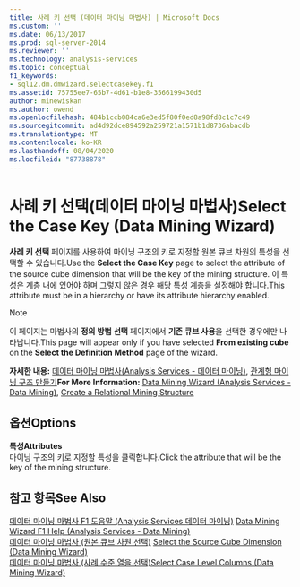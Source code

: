 ```yaml
---
title: 사례 키 선택 (데이터 마이닝 마법사) | Microsoft Docs
ms.custom: ''
ms.date: 06/13/2017
ms.prod: sql-server-2014
ms.reviewer: ''
ms.technology: analysis-services
ms.topic: conceptual
f1_keywords:
- sql12.dm.dmwizard.selectcasekey.f1
ms.assetid: 75755ee7-65b7-4d61-b1e8-3566199430d5
author: minewiskan
ms.author: owend
ms.openlocfilehash: 484b1ccb084ca6e3ed5f80f0ed8a98fd8c1c7c49
ms.sourcegitcommit: ad4d92dce894592a259721a1571b1d8736abacdb
ms.translationtype: MT
ms.contentlocale: ko-KR
ms.lasthandoff: 08/04/2020
ms.locfileid: "87738878"
---
```

# <a name="select-the-case-key-data-mining-wizard"></a><span data-ttu-id="f29e7-102">사례 키 선택(데이터 마이닝 마법사)</span><span class="sxs-lookup"><span data-stu-id="f29e7-102">Select the Case Key (Data Mining Wizard)</span></span>
  <span data-ttu-id="f29e7-103">**사례 키 선택** 페이지를 사용하여 마이닝 구조의 키로 지정할 원본 큐브 차원의 특성을 선택할 수 있습니다.</span><span class="sxs-lookup"><span data-stu-id="f29e7-103">Use the **Select the Case Key** page to select the attribute of the source cube dimension that will be the key of the mining structure.</span></span> <span data-ttu-id="f29e7-104">이 특성은 계층 내에 있어야 하며 그렇지 않은 경우 해당 특성 계층을 설정해야 합니다.</span><span class="sxs-lookup"><span data-stu-id="f29e7-104">This attribute must be in a hierarchy or have its attribute hierarchy enabled.</span></span>  
  
> [!NOTE]  
>  <span data-ttu-id="f29e7-105">이 페이지는 마법사의 **정의 방법 선택** 페이지에서 **기존 큐브 사용**을 선택한 경우에만 나타납니다.</span><span class="sxs-lookup"><span data-stu-id="f29e7-105">This page will appear only if you have selected **From existing cube** on the **Select the Definition Method** page of the wizard.</span></span>  
  
 <span data-ttu-id="f29e7-106">**자세한 내용:** [데이터 마이닝 마법사&#40;Analysis Services - 데이터 마이닝&#41;](data-mining/data-mining-wizard-analysis-services-data-mining.md), [관계형 마이닝 구조 만들기](data-mining/create-a-relational-mining-structure.md)</span><span class="sxs-lookup"><span data-stu-id="f29e7-106">**For More Information:** [Data Mining Wizard &#40;Analysis Services - Data Mining&#41;](data-mining/data-mining-wizard-analysis-services-data-mining.md), [Create a Relational Mining Structure](data-mining/create-a-relational-mining-structure.md)</span></span>  
  
## <a name="options"></a><span data-ttu-id="f29e7-107">옵션</span><span class="sxs-lookup"><span data-stu-id="f29e7-107">Options</span></span>  
 <span data-ttu-id="f29e7-108">**특성**</span><span class="sxs-lookup"><span data-stu-id="f29e7-108">**Attributes**</span></span>  
 <span data-ttu-id="f29e7-109">마이닝 구조의 키로 지정할 특성을 클릭합니다.</span><span class="sxs-lookup"><span data-stu-id="f29e7-109">Click the attribute that will be the key of the mining structure.</span></span>  
  
## <a name="see-also"></a><span data-ttu-id="f29e7-110">참고 항목</span><span class="sxs-lookup"><span data-stu-id="f29e7-110">See Also</span></span>  
 <span data-ttu-id="f29e7-111">[데이터 마이닝 마법사 F1 도움말 &#40;Analysis Services 데이터 마이닝&#41;](data-mining-wizard-f1-help-analysis-services-data-mining.md) </span><span class="sxs-lookup"><span data-stu-id="f29e7-111">[Data Mining Wizard F1 Help &#40;Analysis Services - Data Mining&#41;](data-mining-wizard-f1-help-analysis-services-data-mining.md) </span></span>  
 <span data-ttu-id="f29e7-112">[데이터 마이닝 마법사 &#40;원본 큐브 차원 선택&#41;](select-the-source-cube-dimension-data-mining-wizard.md) </span><span class="sxs-lookup"><span data-stu-id="f29e7-112">[Select the Source Cube Dimension &#40;Data Mining Wizard&#41;](select-the-source-cube-dimension-data-mining-wizard.md) </span></span>  
 [<span data-ttu-id="f29e7-113">데이터 마이닝 마법사 &#40;사례 수준 열을 선택&#41;</span><span class="sxs-lookup"><span data-stu-id="f29e7-113">Select Case Level Columns &#40;Data Mining Wizard&#41;</span></span>](select-case-level-columns-data-mining-wizard.md)  
  
  
